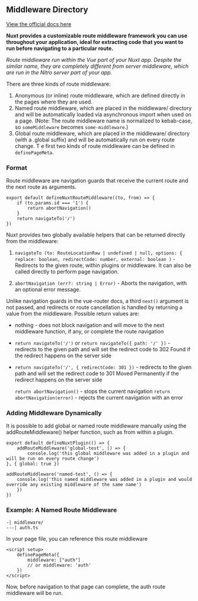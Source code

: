 ## Middleware Directory

[View the official docs here](https://v3.nuxtjs.org/guide/directory-structure/middleware)

**Nuxt provides a customizable route middleware framework you can use throughout your application, ideal for extracting code that you want to run before navigating to a particular route.**

*Route middleware run within the Vue part of your Nuxt app. Despite the similar name, they are completely different from server middleware, which are run in the Nitro server part of your app.*

There are three kinds of route middleware:

1. Anonymous (or inline) route middleware, which are defined directly in the pages where they are used.
2. Named route middleware, which are placed in the middleware/ directory and will be automatically loaded via asynchronous import when used on a page. (Note: The route middleware name is normalized to kebab-case, so `someMiddleware` becomes `some-middleware`.)
3. Global route middleware, which are placed in the middleware/ directory (with a .global suffix) and will be automatically run on every route change.
T
e first two kinds of route middleware can be defined in `definePageMeta`.

### Format

Route middleware are navigation guards that receive the current route and the next route as arguments.

    export default defineNuxtRouteMiddleware((to, from) => {
        if (to.params.id === '1') {
            return abortNavigation()
        }
        return navigateTo('/')
    })

Nuxt provides two globally available helpers that can be returned directly from the middleware:

1. `navigateTo (to: RouteLocationRaw | undefined | null, options: { replace: boolean, redirectCode: number, external: boolean )` - Redirects to the given route, within plugins or middleware. It can also be called directly to perform page navigation.

2. `abortNavigation (err?: string | Error)` - Aborts the navigation, with an optional error message.

Unlike navigation guards in the vue-router docs, a third `next()` argument is not passed, and redirects or route cancellation is handled by returning a value from the middleware. Possible return values are:

- nothing - does not block navigation and will move to the next middleware function, if any, or complete the route navigation

- `return navigateTo('/')` or `return navigateTo({ path: '/' })` - redirects to the given path and will set the redirect code to 302 Found if the redirect happens on the server side

- `return navigateTo('/', { redirectCode: 301 })` - redirects to the given path and will set the redirect code to 301 Moved Permanently if the redirect happens on the server side

    `return abortNavigation()` - stops the current navigation
    `return abortNavigation(error)` - rejects the current navigation with an error

### Adding Middleware Dynamically

It is possible to add global or named route middleware manually using the addRouteMiddleware() helper function, such as from within a plugin.

    export default defineNuxtPlugin(() => {
        addRouteMiddleware('global-test', () => {
            console.log('this global middleware was added in a plugin and will be run on every route change')
    }, { global: true })

    addRouteMiddleware('named-test', () => {
        console.log('this named middleware was added in a plugin and would override any existing middleware of the same name')
        })
    })

### Example: A Named Route Middleware

    -| middleware/
    ---| auth.ts

In your page file, you can reference this route middleware

    <script setup>
        definePageMeta({
            middleware: ["auth"]
            // or middleware: 'auth'
        })
    </script>

Now, before navigation to that page can complete, the auth route middleware will be run.